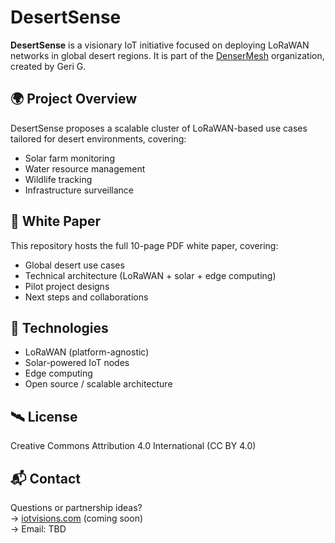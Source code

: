 # DesertSense

**DesertSense** is a visionary IoT initiative focused on deploying LoRaWAN networks in global desert regions. It is part of the [DenserMesh](https://github.com/DenserMesh) organization, created by Geri G.

## 🌍 Project Overview

DesertSense proposes a scalable cluster of LoRaWAN-based use cases tailored for desert environments, covering:
- Solar farm monitoring
- Water resource management
- Wildlife tracking
- Infrastructure surveillance

## 📄 White Paper

This repository hosts the full 10-page PDF white paper, covering:
- Global desert use cases
- Technical architecture (LoRaWAN + solar + edge computing)
- Pilot project designs
- Next steps and collaborations

## 🔧 Technologies

- LoRaWAN (platform-agnostic)
- Solar-powered IoT nodes
- Edge computing
- Open source / scalable architecture

## 🛰️ License

Creative Commons Attribution 4.0 International (CC BY 4.0)

## 📬 Contact

Questions or partnership ideas?  
→ [iotvisions.com](https://iotvisions.com) (coming soon)  
→ Email: TBD
